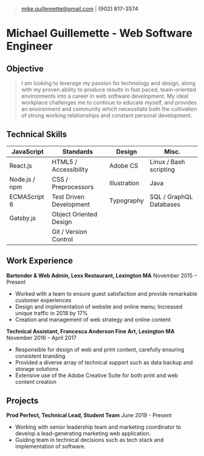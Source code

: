 > [mike.guillemette@gmail.com](mailto:mike.guillemette@gmail.com) | **(902) 817-3574**

# Michael Guillemette - Web Software Engineer

## Objective

> I am looking to leverage my passion for technology and design, along with my proven ability to produce results in fast paced, team-oriented environments into a career in web software development.
> My ideal workplace challenges me to continue to educate myself, and provides an environment and community which necessitate both the cultivation of strong working relationships and constant personal development.

## Technical Skills

| JavaScript    | Standards               | Design       | Misc.                   |
| ------------- | ----------------------- | ------------ | ----------------------- |
| React.js      | HTML5 / Accessibility   | Adobe CS     | Linux / Bash scripting  |
| Node.js / npm | CSS / Preprocessors     | Illustration | Java                    |
| ECMAScript 6  | Test Driven Development | Typography   | SQL / GraphQL Databases |
| Gatsby.js     | Object Oriented Design  |              |                         |
|               | Git / Version Control   |              |                         |

## Work Experience

**Bartender & Web Admin, Lexx Restaurant, Lexington MA**
November 2015 – Present

- Worked with a team to ensure guest satisfaction and provide remarkable customer experiences
- Design and implementation of website and online menu; Increased unique traffic in 2018 by 17%
- Creation and management of web strategy and online content

**Technical Assistant, Francesca Anderson Fine Art, Lexington MA**
November 2016 – April 2017

- Responsible for design of web and print content, carefully ensuring consistent branding
- Provided a diverse array of technical support such as data backup and storage solutions
- Extensive use of the Adobe Creative Suite for both print and web content creation

## Projects

**Prod Perfect, Technical Lead, Student Team**
June 2019 - Present

- Working with senior leadership team and marketing coordinator to develop a lead-generating marketing web application.
- Guiding team in technical decisions such as tech stack and implementation of software.
